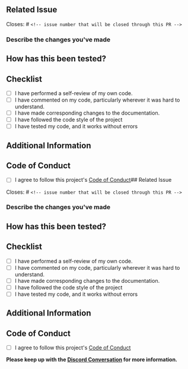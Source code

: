 ## Related Issue

Closes: # `<!-- issue number that will be closed through this PR -->`

### Describe the changes you've made

<!-- Give a clear description of what modifications you have made -->

## How has this been tested?

<!-- Describe how have you verified the changes made -->

## Checklist

<!--
Example how to mark a checkbox:-
- [x] I have performed a self-review of my own code.
-->

- [ ] I have performed a self-review of my own code.
- [ ] I have commented on my code, particularly wherever it was hard to understand.
- [ ] I have made corresponding changes to the documentation.
- [ ] I have followed the code style of the project
- [ ] I have tested my code, and it works without errors

## Additional Information

<!-- Screenshots, notes for reviewers, anything? -->

## Code of Conduct

- [ ] I agree to follow this project's [Code of Conduct](https://github.com/FrancescoXX/4c-site/blob/main/docs/CODE_OF_CONDUCT.md)## Related Issue

Closes: # `<!-- issue number that will be closed through this PR -->`

### Describe the changes you've made

<!-- Give a clear description of what modifications you have made -->

## How has this been tested?

<!-- Describe how have you verified the changes made -->

## Checklist

<!--
Example how to mark a checkbox:-
- [x] I have performed a self-review of my own code.
-->

- [ ] I have performed a self-review of my own code.
- [ ] I have commented on my code, particularly wherever it was hard to understand.
- [ ] I have made corresponding changes to the documentation.
- [ ] I have followed the code style of the project
- [ ] I have tested my code, and it works without errors

## Additional Information

<!-- Screenshots, notes for reviewers, anything? -->

## Code of Conduct

- [ ] I agree to follow this project's [Code of Conduct](https://github.com/FrancescoXX/4c-site/blob/main/docs/CODE_OF_CONDUCT.md)

**Please keep up with the [Discord Conversation](https://discord.gg/4c) for more information.**

<!-- Thanks for contributing, keep up the good work 🔥 --><!-- If your PR fixes an open issue, use `Closes #101` to link your PR with the issue. #101 stands for the issue number you are fixing -->
